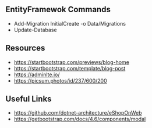 ## EntityFramewok Commands
* Add-Migration InitialCreate -o Data/Migrations
* Update-Database

## Resources

* https://startbootstrap.com/previews/blog-home
* https://startbootstrap.com/template/blog-post
* https://adminlte.io/
* https://picsum.photos/id/237/600/200

## Useful Links

* https://github.com/dotnet-architecture/eShopOnWeb
* https://getbootstrap.com/docs/4.6/components/modal